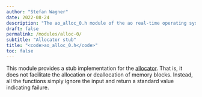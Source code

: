 ```yaml
---
author: "Stefan Wagner"
date: 2022-08-24
description: "The ao_alloc_0.h module of the ao real-time operating system."
draft: false
permalink: /modules/alloc-0/
subtitle: "Allocator stub"
title: "<code>ao_alloc_0.h</code>"
toc: false
---
```


This module provides a stub implementation for the [allocator](../allocator.md). That is, it does not facilitate the allocation or deallocation of memory blocks. Instead, all the functions simply ignore the input and return a standard value indicating failure.
